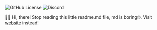 ![GitHub License](https://img.shields.io/github/license/denisjaved/denisjaved.github.io?style=for-the-badge)
![Discord](https://img.shields.io/discord/1255560230230691900?style=for-the-badge&label=DISCORD&color=blue)

👋🏻 Hi, there!
Stop reading this little readme.md file, md is boring🙄. Visit [website](https://denisjaved.github.io) instead!
